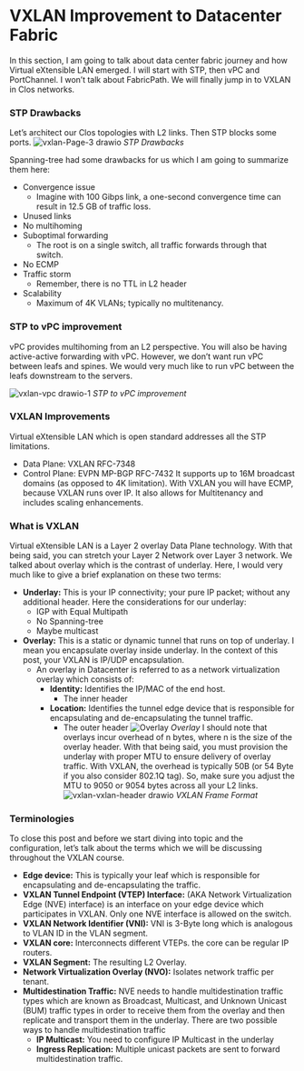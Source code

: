 # VXLAN Improvement to Datacenter Fabric
In this section, I am going to talk about data center fabric journey and how Virtual eXtensible LAN emerged. I will start with STP, then vPC and PortChannel. I won’t talk about FabricPath. We will finally jump in to VXLAN in Clos networks.

### STP Drawbacks
Let’s architect our Clos topologies with L2 links. Then STP blocks some ports.
![vxlan-Page-3 drawio](https://user-images.githubusercontent.com/31813625/232259851-98834f21-0728-4858-882a-b6f22c2c7882.svg)
*STP Drawbacks*

Spanning-tree had some drawbacks for us which I am going to summarize them here:
* Convergence issue
  * Imagine with 100 Gibps link, a one-second convergence time can result in 12.5 GB of traffic loss.
* Unused links
* No multihoming
* Suboptimal forwarding
  * The root is on a single switch, all traffic forwards through that switch.
* No ECMP
* Traffic storm
  * Remember, there is no TTL in L2 header
* Scalability
  * Maximum of 4K VLANs; typically no multitenancy.


### STP to vPC improvement
vPC provides multihoming from an L2 perspective. You will also be having active-active forwarding with vPC. However, we don’t want run vPC between leafs and spines. We would very much like to run vPC between the leafs downstream to the servers.

![vxlan-vpc drawio-1](https://user-images.githubusercontent.com/31813625/232260139-dcc9f159-cff6-4a19-a248-8c92ccae4a11.svg)
*STP to vPC improvement*


### VXLAN Improvements
Virtual eXtensible LAN which is open standard addresses all the STP limitations.
* Data Plane: VXLAN RFC-7348
* Control Plane: EVPN MP-BGP RFC-7432
It supports up to 16M broadcast domains (as opposed to 4K limitation). With VXLAN you will have ECMP, because VXLAN runs over IP. It also allows for Multitenancy and includes scaling enhancements.

### What is VXLAN
Virtual eXtensible LAN is a Layer 2 overlay Data Plane technology. With that being said, you can stretch your Layer 2 Network over Layer 3 network. We talked about overlay which is the contrast of underlay. Here, I would very much like to give a brief explanation on these two terms:

* **Underlay:** This is your IP connectivity; your pure IP packet; without any additional header. Here the considerations for our underlay:
  * IGP with Equal Multipath
  * No Spanning-tree
  * Maybe multicast
* **Overlay:** This is a static or dynamic tunnel that runs on top of underlay. I mean you encapsulate overlay inside underlay. In the context of this post, your VXLAN is IP/UDP encapsulation.
  * An overlay in Datacenter is referred to as a network virtualization overlay which consists of:
    * **Identity:** Identifies the IP/MAC of the end host.
      * The inner header
    * **Location:** Identifies the tunnel edge device that is responsible for encapsulating and de-encapsulating the tunnel traffic.
      * The outer header
![Overlay](https://user-images.githubusercontent.com/31813625/232260297-1d6b26b5-daa9-4d9e-857f-7f88228cfc72.svg)
*Overlay*
I should note that overlays incur overhead of n bytes, where n is the size of the overlay header. With that being said, you must provision the underlay with proper MTU to ensure delivery of overlay traffic. With VXLAN, the overhead is typically 50B (or 54 Byte if you also consider 802.1Q tag). So, make sure you adjust the MTU to 9050 or 9054 bytes across all your L2 links.
![vxlan-vxlan-header drawio](https://user-images.githubusercontent.com/31813625/232260318-5c366b57-8ca3-4ec5-abd2-a54d64bc7593.svg)
*VXLAN Frame Format*

### Terminologies
To close this post and before we start diving into topic and the configuration, let’s talk about the terms which we will be discussing throughout the VXLAN course.

  * **Edge device:** This is typically your leaf which is responsible for encapsulating and de-encapsulating the traffic.
  * **VXLAN Tunnel Endpoint (VTEP) Interface:** (AKA Network Virtualization Edge (NVE) interface) is an interface on your edge device which participates in VXLAN. Only one NVE interface is allowed on the switch.
  * **VXLAN Network Identifier (VNI):** VNI is 3-Byte long which is analogous to VLAN ID in the VLAN segment.
  * **VXLAN core:** Interconnects different VTEPs. the core can be regular IP routers.
  * **VXLAN Segment:** The resulting L2 Overlay.
  * **Network Virtualization Overlay (NVO):** Isolates network traffic per tenant.
  * **Multidestination Traffic:** NVE needs to handle multidestination traffic types which are known as Broadcast, Multicast, and Unknown Unicast (BUM) traffic types in order to receive them from the overlay and then replicate and transport them in the underlay. There are two possible ways to handle multidestination traffic
    * **IP Multicast:** You need to configure IP Multicast in the underlay
    * **Ingress Replication:** Multiple unicast packets are sent to forward multidestination traffic.
